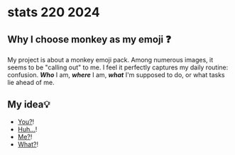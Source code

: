 # stats 220 2024

## Why I choose monkey as my emoji ❓

My project is about a monkey emoji pack. Among numerous images, it seems to be "calling out" to me.
I feel it perfectly captures my daily routine: confusion.
***Who*** I am, ***where*** I am, ***what*** I'm supposed to do, or what tasks lie ahead of me.


## My idea💡

- [You?]([https://icanhas.cheezburger.com/cat-meme-of-the-decade](https://static.vecteezy.com/system/resources/previews/012/721/532/original/awkward-look-monkey-puppet-icon-free-vector.jpg))!
- [Huh...]([https://icanhas.cheezburger.com/cat-meme-of-the-decade](https://i.imgflip.com/4jkbsq.png))!
- [Me?]([https://icanhas.cheezburger.com/cat-meme-of-the-decade](https://cdn170.picsart.com/upscale-228465789059212.png?r1024x1024))!
- [What?]([https://icanhas.cheezburger.com/cat-meme-of-the-decade](https://ih0.redbubble.net/image.4741986117.8515/raf,360x360,075,t,fafafa:ca443f4786.jpg))!

